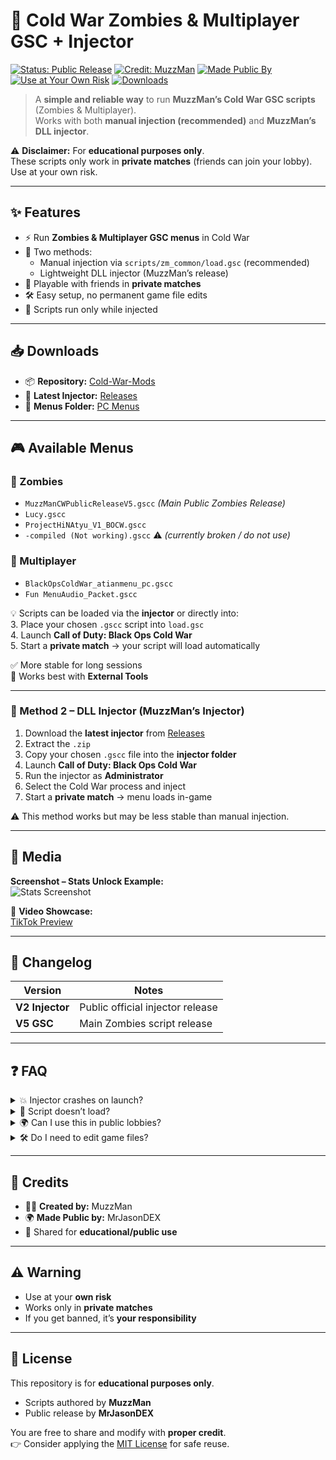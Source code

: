 # 🧟 Cold War Zombies & Multiplayer GSC + Injector

[![Status: Public Release](https://img.shields.io/badge/Status-Public%20Release-green)]()
[![Credit: MuzzMan](https://img.shields.io/badge/Credit-MuzzMan-blue)]()
[![Made Public By](https://img.shields.io/badge/Made%20Public%20By-MrJasonDEX-purple)]()
[![Use at Your Own Risk](https://img.shields.io/badge/Use%20at%20your%20own%20risk-red)]()
[![Downloads](https://img.shields.io/github/downloads/MrJasonDEX/Cold-War-Mods/total?label=Repo%20Downloads)]()

> A **simple and reliable way** to run **MuzzMan’s Cold War GSC scripts** (Zombies & Multiplayer).  
> Works with both **manual injection (recommended)** and **MuzzMan’s DLL injector**.  

⚠️ **Disclaimer:** For **educational purposes only**.  
These scripts only work in **private matches** (friends can join your lobby).  
Use at your own risk.

---

## ✨ Features
- ⚡ Run **Zombies & Multiplayer GSC menus** in Cold War
- 🔹 Two methods:
  - Manual injection via `scripts/zm_common/load.gsc` (recommended)
  - Lightweight DLL injector (MuzzMan’s release)
- 👥 Playable with friends in **private matches**
- 🛠️ Easy setup, no permanent game file edits
- 💾 Scripts run only while injected

---

## 📥 Downloads
- 📦 **Repository:** [Cold-War-Mods](https://github.com/MrJasonDEX/Cold-War-Mods)  
- 🚀 **Latest Injector:** [Releases](../../releases)  
- 📂 **Menus Folder:** [PC Menus](https://github.com/MrJasonDEX/Cold-War-Mods/tree/main/PC%20Menus)  

---

## 🎮 Available Menus

### 🧟 Zombies
- `MuzzManCWPublicReleaseV5.gscc` *(Main Public Zombies Release)*  
- `Lucy.gscc`  
- `ProjectHiNAtyu_V1_BOCW.gscc`  
- `-compiled (Not working).gscc` ⚠️ *(currently broken / do not use)*  

### 🎯 Multiplayer
- `BlackOpsColdWar_atianmenu_pc.gscc`  
- `Fun MenuAudio_Packet.gscc`  

💡 Scripts can be loaded via the **injector** or directly into:  
3. Place your chosen `.gscc` script into `load.gsc`  
4. Launch **Call of Duty: Black Ops Cold War**  
5. Start a **private match** → your script will load automatically  

✅ More stable for long sessions  
🔧 Works best with **External Tools**

---

### 🔹 Method 2 – DLL Injector (MuzzMan’s Injector)
1. Download the **latest injector** from [Releases](../../releases)  
2. Extract the `.zip`  
3. Copy your chosen `.gscc` file into the **injector folder**  
4. Launch **Call of Duty: Black Ops Cold War**  
5. Run the injector as **Administrator**  
6. Select the Cold War process and inject  
7. Start a **private match** → menu loads in-game  

⚠️ This method works but may be less stable than manual injection.

---

## 📸 Media
**Screenshot – Stats Unlock Example:**  
![Stats Screenshot](https://mods.is-ne.at/7g5b8PtNe)

🎥 **Video Showcase:**  
[TikTok Preview](https://vm.tiktok.com/ZNd4R91Ph/)  

---

## 📌 Changelog

| Version       | Notes                        |
|---------------|------------------------------|
| **V2 Injector** | Public official injector release |
| **V5 GSC**      | Main Zombies script release  |

---

## ❓ FAQ

<details>
<summary>💥 Injector crashes on launch?</summary>
Run as **Administrator** and whitelist it in your antivirus.
</details>

<details>
<summary>📂 Script doesn’t load?</summary>
Ensure the `.gscc` file is in the correct folder:
- `scripts/zm_common/load.gsc` *(Manual)*  
- or inside the **injector folder** *(DLL Injector)*
</details>

<details>
<summary>🌍 Can I use this in public lobbies?</summary>
❌ No. Only in **private matches** (friends can still join).
</details>

<details>
<summary>🛠️ Do I need to edit game files?</summary>
❌ No. Scripts only run while injected, no permanent changes.
</details>

---

## 🙌 Credits
- 🧑‍💻 **Created by:** MuzzMan  
- 🌍 **Made Public by:** MrJasonDEX  
- 📢 Shared for **educational/public use**  

---

## ⚠️ Warning
- Use at your **own risk**  
- Works only in **private matches**  
- If you get banned, it’s **your responsibility**  

---

## 📜 License
This repository is for **educational purposes only**.  
- Scripts authored by **MuzzMan**  
- Public release by **MrJasonDEX**  

You are free to share and modify with **proper credit**.  
👉 Consider applying the [MIT License](https://opensource.org/licenses/MIT) for safe reuse.  